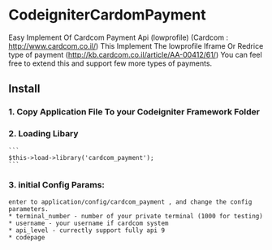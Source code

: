 # CodeigniterCardomPayment
Easy Implement Of Cardcom Payment Api (lowprofile) (Cardcom : http://www.cardcom.co.il/)
This Implement The lowprofile Iframe Or Redrice type of payment (http://kb.cardcom.co.il/article/AA-00412/61/)
You can feel free to extend this and support few more types of payments.

## Install
  ### 1. Copy Application File To your Codeigniter Framework Folder
  ### 2. Loading Libary
    ```
    $this->load->library('cardcom_payment');
    ```
  ### 3. initial Config Params:
    enter to application/config/cardcom_payment , and change the config parameters.
    * terminal_number - number of your private terminal (1000 for testing)
    * username - your username if cardcom system
    * api_level - currectly support fully api 9
    * codepage
  
